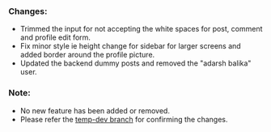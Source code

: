 ### Changes:

- Trimmed the input for not accepting the white spaces for post, comment and profile edit form.
- Fix minor style ie height change for sidebar for larger screens and added border around the profile picture.
- Updated the backend dummy posts and removed the "adarsh balika" user.

### Note:

- No new feature has been added or removed.
- Please refer the [temp-dev branch](https://github.com/rohanmathur91/evolt-social/pull/15) for confirming the changes.
